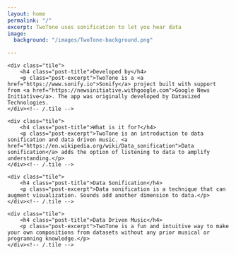 ```yaml
---
layout: home
permalink: "/"
excerpt: TwoTone uses sonification to let you hear data
image:
  background: "/images/TwoTone-background.png"

---
```

<div class="tiles home-tiles">

    <div class="tile">
    	<h4 class="post-title">Developed by</h4>
    	<p class="post-excerpt">TwoTone is a <a href="https://www.sonify.io">Sonify</a> project built with support from <a href="https://newsinitiative.withgoogle.com">Google News Initiative</a>. The app was originally developed by Datavized Technologies.
    </div><!-- /.tile -->
    
    <div class="tile">
    	<h4 class="post-title">What is it for?</h4>
    	<p class="post-excerpt">TwoTone is an introduction to data sonification and data driven music. <a href="https://en.wikipedia.org/wiki/Data_sonification">Data sonification</a> adds the option of listening to data to amplify understanding.</p>
    </div><!-- /.tile -->
    
    <div class="tile">
    	<h4 class="post-title">Data Sonification</h4>
    	<p class="post-excerpt">Data sonification is a technique that can augment visualization. Sounds add another dimension to data.</p>
    </div><!-- /.tile -->
    
    <div class="tile">
    	<h4 class="post-title">Data Driven Music</h4>
    	<p class="post-excerpt">TwoTone is a fun and intuitive way to make your own compositions from datasets without any prior musical or programning knowledge.</p>
    </div><!-- /.tile -->

</div><!-- /.tiles -->